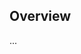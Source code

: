 <!-- Note: Please must use one of our issue templates to file an issue! 🛑 -->
<!-- 👉 https://github.com/grumspot/dp-pixel-backend/issues/new/choose 👈 -->
<!-- **Issues that should have been filed with a template will be closed without action, and we will ask you to use a template.** -->

<!-- This blank issue template is only for issues that don't fit any of the templates. -->

## Overview

...
